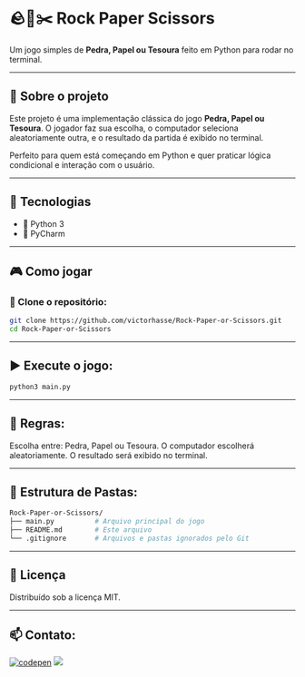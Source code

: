 # 🪨📄✂️ Rock Paper Scissors

Um jogo simples de **Pedra, Papel ou Tesoura** feito em Python para rodar no terminal.

---

## 📖 Sobre o projeto

Este projeto é uma implementação clássica do jogo **Pedra, Papel ou Tesoura**. O jogador faz sua escolha, o computador seleciona aleatoriamente outra, e o resultado da partida é exibido no terminal.

Perfeito para quem está começando em Python e quer praticar lógica condicional e interação com o usuário.

---

## 🚀 Tecnologias

- 🐍 Python 3
- 🐍 PyCharm

---

## 🎮 Como jogar

### 🔽 Clone o repositório:

```bash
git clone https://github.com/victorhasse/Rock-Paper-or-Scissors.git
cd Rock-Paper-or-Scissors
```
---

## ▶️ Execute o jogo:

```bash
python3 main.py
```
---

## 📌 Regras:

Escolha entre: Pedra, Papel ou Tesoura.
O computador escolherá aleatoriamente.
O resultado será exibido no terminal.

---

## 📂 Estrutura de Pastas:

```bash
Rock-Paper-or-Scissors/
├── main.py          # Arquivo principal do jogo
├── README.md        # Este arquivo
└── .gitignore       # Arquivos e pastas ignorados pelo Git
```
---

## 📄 Licença

Distribuído sob a licença MIT.

---

## 📫 Contato:

<a href="https://linktr.ee/victorhasse" target="_blank">
<img src="https://img.shields.io/badge/linktree-39E09B?style=for-the-badge&logo=linktree&logoColor=white" alt="codepen"/></a>
<a href="mailto:victorhasse@gmail.com" target="_blank">
<img src="https://img.shields.io/badge/Gmail-D14836?style=for-the-badge&logo=gmail&logoColor=white"/>
